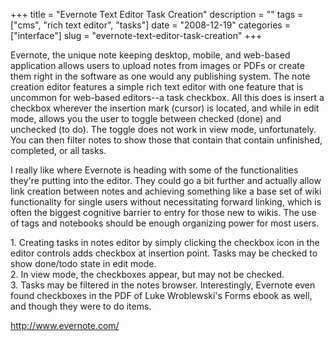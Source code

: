 +++
title = "Evernote Text Editor Task Creation"
description = ""
tags = ["cms", "rich text editor", "tasks"]
date = "2008-12-19"
categories = ["interface"]
slug = "evernote-text-editor-task-creation"
+++


<p>Evernote, the unique note keeping desktop, mobile, and web-based application allows users to upload notes from images or PDFs or create them right in the software as one would any publishing system. The note creation editor features a simple rich text editor with one feature that is uncommon for web-based editors--a task checkbox. All this does is insert a checkbox wherever the insertion mark (cursor) is located, and while in edit mode, allows you the user to toggle between checked (done) and unchecked (to do). The toggle does not work in view mode, unfortunately. You can then filter notes to show those that contain that contain unfinished, completed, or all tasks.</p>
<p>I really like where Evernote is heading with some of the functionalities they're putting into the editor. They could go a bit further and actually allow link creation between notes and achieving something like a base set of wiki functionality for single users without necessitating forward linking, which is often the biggest cognitive barrier to entry for those new to wikis. The use of tags and notebooks should be enough organizing power for most users.</p>
<div id="screens-full" class="clear"><div class="caption">1. Creating tasks in notes editor by simply clicking the checkbox icon in the editor controls adds checkbox at insertion point. Tasks may be checked to show done/todo state in edit mode.</div><div class="fullimg clear"><a href="//media.konigi.com/interface/evernote-tasks-1.png" class="group" rel="group" title="1. Creating tasks in notes editor by simply clicking the checkbox icon in the editor controls adds c..."><img src="//media.konigi.com/interface/evernote-tasks-1.png" alt="" class="img-responsive"></a></div></div><div id="screens-full" class="clear"><div class="caption">2. In view mode, the checkboxes appear, but may not be checked.</div><div class="fullimg clear"><a href="//media.konigi.com/interface/evernote-tasks-2.png" class="group" rel="group" title="2. In view mode, the checkboxes appear, but may not be checked."><img src="//media.konigi.com/interface/evernote-tasks-2.png" alt="" class="img-responsive"></a></div></div><div id="screens-full" class="clear"><div class="caption">3. Tasks may be filtered in the notes browser. Interestingly, Evernote even found checkboxes in the PDF of Luke Wroblewski's Forms ebook as well, and though they were to do items.</div><div class="fullimg clear"><a href="//media.konigi.com/interface/evernote-tasks-3.png" class="group" rel="group" title="3. Tasks may be filtered in the notes browser. Interestingly, Evernote even found checkboxes in the ..."><img src="//media.konigi.com/interface/evernote-tasks-3.png" alt="" class="img-responsive"></a></div></div>        
<p><a href="http://www.evernote.com/">http://www.evernote.com/</a></p>

